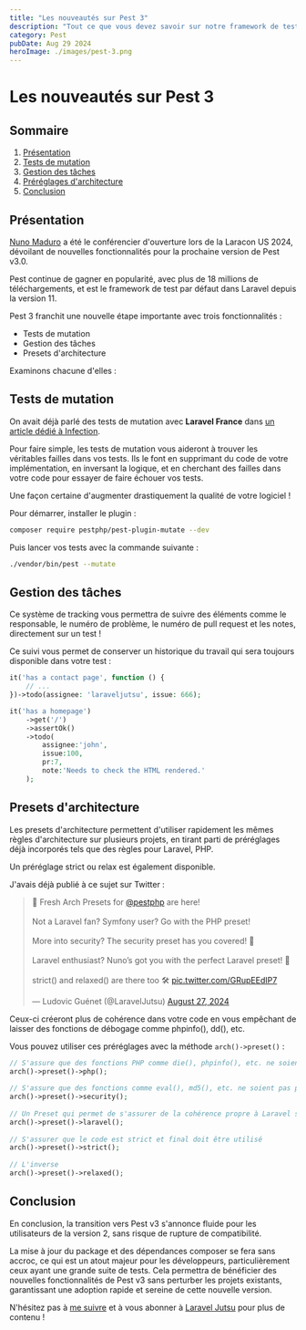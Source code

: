 ```yaml
---
title: "Les nouveautés sur Pest 3"
description: "Tout ce que vous devez savoir sur notre framework de test préféré."
category: Pest
pubDate: Aug 29 2024
heroImage: ./images/pest-3.png
---
```


# Les nouveautés sur Pest 3

## Sommaire
1. [Présentation](#presentation)
2. [Tests de mutation](#mutation)
3. [Gestion des tâches](#tasks)
4. [Préréglages d'architecture](#presets)
5. [Conclusion](#conclusion)

## Présentation <a name="presentation"></a>

[Nuno Maduro](https://x.com/enunomaduro) a été le conférencier d'ouverture lors de la Laracon US 2024, dévoilant de nouvelles fonctionnalités pour la prochaine version de Pest v3.0. 

Pest continue de gagner en popularité, avec plus de 18 millions de téléchargements, et est le framework de test par défaut dans Laravel depuis la version 11.

Pest 3 franchit une nouvelle étape importante avec trois fonctionnalités :

- Tests de mutation
- Gestion des tâches
- Presets d'architecture

Examinons chacune d'elles :

## Tests de mutation <a name="mutation"></a>

On avait déjà parlé des tests de mutation avec **Laravel France** dans [un article dédié à Infection](https://laravel-france.com/posts/ameliorez-vos-tests-avec-infection).

Pour faire simple, les tests de mutation vous aideront à trouver les véritables failles dans vos tests. Ils le font en supprimant du code de votre implémentation, en inversant la logique, et en cherchant des failles dans votre code pour essayer de faire échouer vos tests.

Une façon certaine d'augmenter drastiquement la qualité de votre logiciel !

Pour démarrer, installer le plugin : 

```bash
composer require pestphp/pest-plugin-mutate --dev
```

Puis lancer vos tests avec la commande suivante :

```bash
./vendor/bin/pest --mutate
```

## Gestion des tâches <a name="tasks"></a>

Ce système de tracking vous permettra de suivre des éléments comme le responsable, le numéro de problème, le numéro de pull request et les notes, directement sur un test !

Ce suivi vous permet de conserver un historique du travail qui sera toujours disponible dans votre test :

```php
it('has a contact page', function () {
    // ...
})->todo(assignee: 'laraveljutsu', issue: 666);

it('has a homepage')
    ->get('/')
    ->assertOk()
    ->todo(
        assignee:'john',
        issue:100,
        pr:7,
        note:'Needs to check the HTML rendered.'
    );
```

## Presets d'architecture <a name="presets"></a>

Les presets d'architecture permettent d'utiliser rapidement les mêmes règles d'architecture sur plusieurs projets, en tirant parti de préréglages déjà incorporés tels que des règles pour Laravel, PHP.

Un préréglage strict ou relax est également disponible. 

J'avais déjà publié à ce sujet sur Twitter :

<blockquote class="twitter-tweet" data-media-max-width="560"><p lang="en" dir="ltr">🎉 Fresh Arch Presets for <a href="https://twitter.com/pestphp?ref_src=twsrc%5Etfw">@pestphp</a> are here!<br><br>Not a Laravel fan? Symfony user? Go with the PHP preset!<br><br>More into security? The security preset has you covered! 🔐<br><br>Laravel enthusiast? Nuno’s got you with the perfect Laravel preset! 🚀<br><br>strict() and relaxed() are there too 🛠️ <a href="https://t.co/GRupEEdIP7">pic.twitter.com/GRupEEdIP7</a></p>&mdash; Ludovic Guénet (@LaravelJutsu) <a href="https://twitter.com/LaravelJutsu/status/1828450124927807923?ref_src=twsrc%5Etfw">August 27, 2024</a></blockquote> <script async src="https://platform.twitter.com/widgets.js" charset="utf-8"></script>

Ceux-ci créeront plus de cohérence dans votre code en vous empêchant de laisser des fonctions de débogage comme phpinfo(), dd(), etc.

Vous pouvez utiliser ces préréglages avec la méthode `arch()->preset()` :

```php
// S'assure que des fonctions PHP comme die(), phpinfo(), etc. ne soient pas présentes
arch()->preset()->php();
 
// S'assure que des fonctions comme eval(), md5(), etc. ne soient pas présentes
arch()->preset()->security();
 
// Un Preset qui permet de s'assurer de la cohérence propre à Laravel sur l'organisation du projet
arch()->preset()->laravel();
 
// S'assurer que le code est strict et final doit être utilisé
arch()->preset()->strict();
 
// L'inverse 
arch()->preset()->relaxed();
```

## Conclusion <a name="conclusion"></a>

En conclusion, la transition vers Pest v3 s'annonce fluide pour les utilisateurs de la version 2, sans risque de rupture de compatibilité. 

La mise à jour du package et des dépendances composer se fera sans accroc, ce qui est un atout majeur pour les développeurs, particulièrement ceux ayant une grande suite de tests. Cela permettra de bénéficier des nouvelles fonctionnalités de Pest v3 sans perturber les projets existants, garantissant une adoption rapide et sereine de cette nouvelle version.

N'hésitez pas à [me suivre](https://twitter.com/LaravelJutsu) et à vous abonner à [Laravel Jutsu](https://www.youtube.com/@LaravelJutsu) pour plus de contenu !
